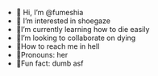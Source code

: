 - 🧸 Hi, I’m @fumeshia
- 🧸 I’m interested in shoegaze
- 🧸I’m currently learning how to die easily
- 🧸I’m looking to collaborate on dying
- 🧸How to reach me in hell
- 🧸Pronouns: her
- 🧸Fun fact: dumb asf

<!---
fumeshia/fumeshia is a ✨ special ✨ repository because its `README.md` (this file) appears on your GitHub profile.
You can click the Preview link to take a look at your changes.
--->
